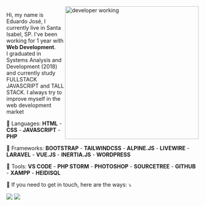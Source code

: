 <img src="https://repository-images.githubusercontent.com/427024343/5b3efe20-d6b3-4ae4-8ccb-4a45451b0cf8" min-width="400px" max-width="350px" width="350px" align="right" alt="developer working">

<p align="left"> 
  Hi, my name is Eduardo José, I currently live in Santa Isabel, SP. I've been working for 1 year with <strong>Web Development</strong>. <br>
  I graduated in Systems Analysis and Development (2018) and currently study FULLSTACK JAVASCRIPT and TALL STACK. I always try to improve myself in the web development market
</p>

<p align="left">
  🎨 Languages: <strong>HTML</strong> - <strong>CSS</strong> -  <strong>JAVASCRIPT</strong> - <strong>PHP</strong>
</p>

<p align="left">
  🦄 Frameworks: <strong>BOOTSTRAP</strong> - <strong>TAILWINDCSS</strong> - <strong>ALPINE.JS</strong> -  <strong>LIVEWIRE</strong> - <strong>LARAVEL</strong> - <strong>VUE.JS</strong> - <strong>INERTIA.JS</strong> - <strong>WORDPRESS</strong>
</p>

<p align="left">
  💼 Tools: <strong>VS CODE</strong> - <strong>PHP STORM</strong> - <strong>PHOTOSHOP</strong> - <strong>SOURCETREE</strong> - <strong>GITHUB</strong> - <strong>XAMPP</strong> - <strong>HEIDISQL</strong>
</p>

<p align="left">
  💌 If you need to get in touch, here are the ways: ⤵️
</p>

<p align="left">
  <a href="mailto:eduardojsc18@outlook.com" alt="Gmail">
  <img src="https://img.shields.io/badge/Microsoft_Outlook-0078D4?style=for-the-badge&logo=microsoft-outlook&logoColor=white" /></a>

  <a href="https://www.linkedin.com/in/eduardojsc/" alt="Linkedin">
  <img src="https://img.shields.io/badge/LinkedIn-0077B5?style=for-the-badge&logo=linkedin&logoColor=white" /></a>
</p>  
